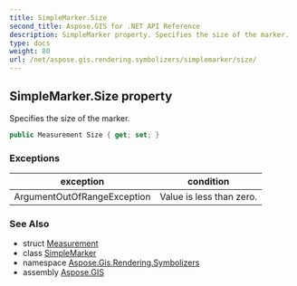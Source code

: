 ```yaml
---
title: SimpleMarker.Size
second_title: Aspose.GIS for .NET API Reference
description: SimpleMarker property. Specifies the size of the marker.
type: docs
weight: 80
url: /net/aspose.gis.rendering.symbolizers/simplemarker/size/
---
```

## SimpleMarker.Size property

Specifies the size of the marker.

```csharp
public Measurement Size { get; set; }
```

### Exceptions

| exception | condition |
| --- | --- |
| ArgumentOutOfRangeException | Value is less than zero. |

### See Also

* struct [Measurement](../../../aspose.gis.rendering/measurement/)
* class [SimpleMarker](../)
* namespace [Aspose.Gis.Rendering.Symbolizers](../../simplemarker/)
* assembly [Aspose.GIS](../../../)


